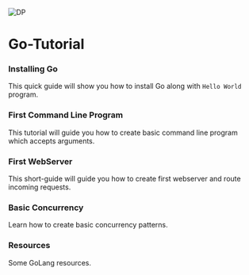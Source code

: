 ![DP](https://github.com/RN0311/Go-Tutorial/blob/master/img/go_lang.png)
# Go-Tutorial <br >
### Installing Go <br >
This quick guide will show you how to install Go along with ```Hello World``` program.<br >
### First Command Line Program <br >
This tutorial will guide you how to create basic command line program which accepts arguments.<br >
### First WebServer <br >
This short-guide will guide you how to create first webserver and route incoming requests.<br >
### Basic Concurrency <br >
Learn how to create basic concurrency patterns.<br >
### Resources <br >
Some GoLang resources.






